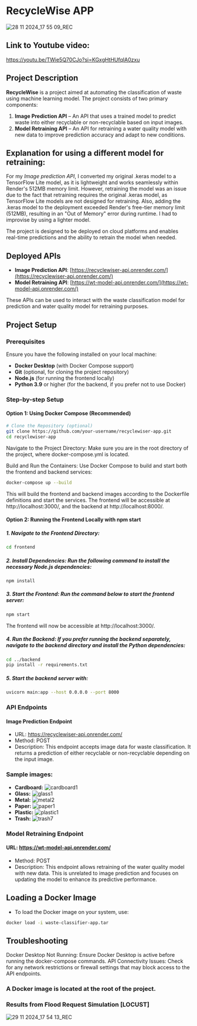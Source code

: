 # RecycleWise APP
![28 11 2024_17 55 09_REC](https://github.com/user-attachments/assets/a78fe8aa-e651-498b-8e0e-d581b3e2b50f)

## Link to Youtube video:
https://youtu.be/TWie5Q70CJo?si=KGxgHtHUfqIA0zxu

## Project Description
**RecycleWise** is a project aimed at automating the classification of waste using machine learning model. The project consists of two primary components:
1. **Image Prediction API** – An API that uses a trained model to predict waste into either recyclable or non-recyclable based on input images.
2. **Model Retraining API** – An API for retraining a water quality model with new data to improve prediction accuracy and adapt to new conditions.
## Explanation for using a different model for retraining:
For my *Image prediction API*, I converted my original .keras model to a TensorFlow Lite model, as it is lightweight and works seamlessly within Render's 512MB memory limit. However, retraining the model was an issue due to the fact that retraining requires the original .keras model, as TensorFlow Lite models are not designed for retraining. Also, adding the .keras model to the deployment exceeded Render's free-tier memory limit (512MB), resulting in an "Out of Memory" error during runtime. I had to improvise by using a lighter model.

The project is designed to be deployed on cloud platforms and enables real-time predictions and the ability to retrain the model when needed.

## Deployed APIs
- **Image Prediction API**: [https://recyclewiser-api.onrender.com/](https://recyclewiser-api.onrender.com/)
- **Model Retraining API**: [https://wt-model-api.onrender.com/](https://wt-model-api.onrender.com/)

These APIs can be used to interact with the waste classification model for prediction and water quality model for retraining purposes.

## Project Setup

### Prerequisites
Ensure you have the following installed on your local machine:
- **Docker Desktop** (with Docker Compose support)
- **Git** (optional, for cloning the project repository)
- **Node.js** (for running the frontend locally)
- **Python 3.9** or higher (for the backend, if you prefer not to use Docker)

### Step-by-step Setup

#### Option 1: Using Docker Compose (Recommended)

```bash
# Clone the Repository (optional)
git clone https://github.com/your-username/recyclewiser-app.git
cd recyclewiser-app
```
Navigate to the Project Directory: Make sure you are in the root directory of the project, where docker-compose.yml is located.

Build and Run the Containers: Use Docker Compose to build and start both the frontend and backend services:

```bash
docker-compose up --build
```
This will build the frontend and backend images according to the Dockerfile definitions and start the services. The frontend will be accessible at http://localhost:3000/, and the backend at http://localhost:8000/.

#### Option 2: Running the Frontend Locally with npm start
##### 1. Navigate to the Frontend Directory:
```bash
cd frontend
```
##### 2. Install Dependencies: Run the following command to install the necessary Node.js dependencies:
```bash
npm install
```
##### 3. Start the Frontend: Run the command below to start the frontend server:
```bash
npm start
```
The frontend will now be accessible at http://localhost:3000/.

##### 4. Run the Backend: If you prefer running the backend separately, navigate to the backend directory and install the Python dependencies:
```bash
cd ../backend
pip install -r requirements.txt
```
##### 5. Start the backend server with:
```bash
uvicorn main:app --host 0.0.0.0 --port 8000
```
### API Endpoints
#### Image Prediction Endpoint
- URL: https://recyclewiser-api.onrender.com/
- Method: POST
- Description: This endpoint accepts image data for waste classification. It returns a prediction of either recyclable or non-recyclable depending on the input image.
### Sample images:

- **Cardboard:**
                                      ![cardboard1](https://github.com/user-attachments/assets/ed023837-8ecf-403f-aa7c-0ef7c5125593)
- **Glass:**
                                      ![glass1](https://github.com/user-attachments/assets/221162c8-bda8-4265-a748-930b99c66653)
- **Metal:**
                                      ![metal2](https://github.com/user-attachments/assets/2405f825-077a-48e9-be56-898cf9c5732b)
- **Paper:**
                                      ![paper1](https://github.com/user-attachments/assets/64149dfc-900f-49e2-8e80-22fe6f4d4951)
- **Plastic:**
                                      ![plastic1](https://github.com/user-attachments/assets/1e94e852-2f85-4d40-8295-c62a94428b42)
- **Trash:**
                                      ![trash7](https://github.com/user-attachments/assets/bf362575-32a0-428d-a0e4-f5c1c906027e)


### Model Retraining Endpoint
#### URL: https://wt-model-api.onrender.com/
- Method: POST
- Description: This endpoint allows retraining of the water quality model with new data. This is unrelated to image prediction and focuses on updating the model to enhance its predictive performance.

## Loading a Docker Image
- To load the Docker image on your system, use:
```bash
docker load -i waste-classifier-app.tar
```

## Troubleshooting
Docker Desktop Not Running: Ensure Docker Desktop is active before running the docker-compose commands.
API Connectivity Issues: Check for any network restrictions or firewall settings that may block access to the API endpoints.

### A Docker image is located at the root of the project.

### Results from Flood Request Simulation [LOCUST]

![29 11 2024_17 54 13_REC](https://github.com/user-attachments/assets/d7771605-c173-4a1d-87f5-db8daa3e7c8e)
